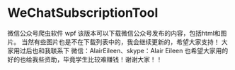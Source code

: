 # WeChatSubscriptionTool
微信公众号爬虫软件 wpf 
该版本可以下载微信公众号发布的内容，包括html和图片。
当然有些图片也是不在下载列表中的，我会继续更新的，希望大家支持！
大家用过后也和我联系下
                                      微信：AlairEileen、skype：Alair Eileen
也希望大家用的好的也给我些资助，毕竟学生比较难赚钱！谢谢大家！！
